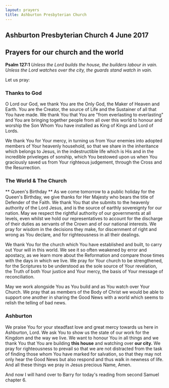 ```yaml
---
layout: prayers
title: Ashburton Presbyterian Church
---
```

## Ashburton Presbyterian Church 4 June 2017 

## Prayers for our church and the world

__Psalm 127:1__ _Unless the Lord builds the house, the builders labour in vain. Unless the Lord watches over the city, the guards stand watch in vain._

Let us pray:
### Thanks to God
O Lord our God, we thank You are the Only God, the Maker of Heaven and Earth. You are the Creator, the source of Life and the Sustainer of all that You have made. We thank You that You are "from everlasting to everlasting" and You are bringing together people from all over this world to honour and worship the Son Whom You have installed as King of Kings and Lord of Lords. 

We thank You for Your mercy, in turning us from Your enemies into adopted members of Your heavenly household, so that we share in the inheritance which belongs to Jesus, in the indestructible life which is His and in the incredible priveleges of sonship, which You bestowed upon us when You graciously saved us from Your righteous judgement, through the Cross and the Resurrection.

### The World & The Church
** Queen's Birthday **
As we come tomorrow to a public holiday for the Queen's Birthday, we give thanks for Her Majesty who bears the title of Defender of the Faith. We thank You that she submits to the heavenly authority of the Lord Jesus, and is the source of earthly sovereignty for our nation. May we respect the rightful authority of our governments at all levels, even whilst we hold our representatives to account for the discharge of their duties as servants of the Crown and of our national interests. We pray for wisdom in the decisions they make, for discernment of right and wrong as You declare, and for righteousness in all their dealings.  

We thank You for the church which You have established and built, to carry out Your will in this world. We see it so often weakened by error and apostacy, as we learn more about the Reformation and compare those times with the days in which we live. We pray for Your church to be strengthened, for the Scriptures to be understood as the sole source of Your revelation, the Truth of both Your justice and Your mercy, the basis of Your message of reconciliation. 

May we work alongside You as You build and as You watch over Your Church. We pray that as members of the Body of Christ we would be able to support one another in sharing the Good News with a world which seems to relish the telling of bad news. 

### Ashburton
We praise You for your steadfast love and great mercy towards us here in Ashburton, Lord. We ask You to show us the state of our work for the Kingdom and the way we live. We want to honour You in all things and we thank You that You are building **this house** and watching over **our city.** We pray for righteousness to prevail so that we are not distracted from the task of finding those whom You have marked for salvation, so that they may not only hear the Good News but also respond and thus walk in newness of life. And all these things we pray in Jesus precious Name, Amen.

And now I will hand over to Barry for today's reading from second Samuel chapter 6.



